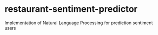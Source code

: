 # restaurant-sentiment-predictor
Implementation of Natural Language Processing for prediction sentiment users

